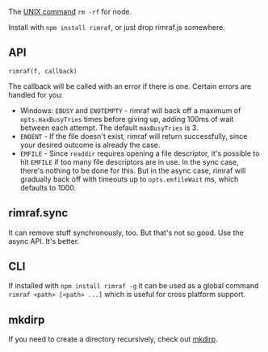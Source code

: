 The [UNIX command](http://en.wikipedia.org/wiki/Rm_(Unix)) `rm -rf` for node.  

Install with `npm install rimraf`, or just drop rimraf.js somewhere.

## API

`rimraf(f, callback)`

The callback will be called with an error if there is one.  Certain
errors are handled for you:

* Windows: `EBUSY` and `ENOTEMPTY` - rimraf will back off a maximum of
  `opts.maxBusyTries` times before giving up, adding 100ms of wait
  between each attempt.  The default `maxBusyTries` is 3.
* `ENOENT` - If the file doesn't exist, rimraf will return
  successfully, since your desired outcome is already the case.
* `EMFILE` - Since `readdir` requires opening a file descriptor, it's
  possible to hit `EMFILE` if too many file descriptors are in use.
  In the sync case, there's nothing to be done for this.  But in the
  async case, rimraf will gradually back off with timeouts up to
  `opts.emfileWait` ms, which defaults to 1000.

## rimraf.sync

It can remove stuff synchronously, too.  But that's not so good.  Use
the async API.  It's better.

## CLI

If installed with `npm install rimraf -g` it can be used as a global
command `rimraf <path> [<path> ...]` which is useful for cross platform support.

## mkdirp

If you need to create a directory recursively, check out
[mkdirp](https://github.com/substack/node-mkdirp).
